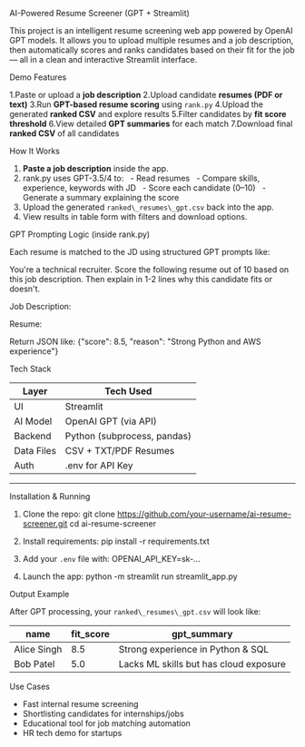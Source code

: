 AI-Powered Resume Screener (GPT + Streamlit)

This project is an intelligent resume screening web app powered by OpenAI GPT models. It allows you to upload multiple resumes and a job description, then automatically scores and ranks candidates based on their fit for the job — all in a clean and interactive Streamlit interface.



Demo Features

 1.Paste or upload a **job description**
 2.Upload candidate **resumes (PDF or text)**
 3.Run **GPT-based resume scoring** using `rank.py`
 4.Upload the generated **ranked CSV** and explore results
 5.Filter candidates by **fit score threshold**
 6.View detailed **GPT summaries** for each match
 7.Download final **ranked CSV** of all candidates


 How It Works

1. **Paste a job description** inside the app.
2. rank.py uses GPT-3.5/4 to:
   - Read resumes
   - Compare skills, experience, keywords with JD
   - Score each candidate (0–10)
   - Generate a summary explaining the score
3. Upload the generated `ranked\_resumes\_gpt.csv` back into the app.
4. View results in table form with filters and download options.


GPT Prompting Logic (inside rank.py)

Each resume is matched to the JD using structured GPT prompts like:

You're a technical recruiter. Score the following resume out of 10 based on this job description.
Then explain in 1-2 lines why this candidate fits or doesn't.

Job Description:

Resume:


Return JSON like: {"score": 8.5, "reason": "Strong Python and AWS experience"}


 Tech Stack

| Layer       | Tech Used                |
|------------|--------------------------|
| UI         | Streamlit                |
| AI Model   | OpenAI GPT (via API)     |
| Backend    | Python (subprocess, pandas) |
| Data Files | CSV + TXT/PDF Resumes    |
| Auth       | .env for API Key       |

---

 Installation & Running

 1. Clone the repo:
git clone https://github.com/your-username/ai-resume-screener.git
cd ai-resume-screener

2. Install requirements:
pip install -r requirements.txt

3. Add your `.env` file with:
OPENAI_API_KEY=sk-...

4. Launch the app:
python -m streamlit run streamlit_app.py



 Output Example

After GPT processing, your `ranked\_resumes\_gpt.csv` will look like:

| name        | fit_score | gpt_summary                           |
|-------------|-----------|----------------------------------------|
| Alice Singh | 8.5       | Strong experience in Python & SQL      |
| Bob Patel   | 5.0       | Lacks ML skills but has cloud exposure |


 Use Cases

- Fast internal resume screening
- Shortlisting candidates for internships/jobs
- Educational tool for job matching automation
- HR tech demo for startups
